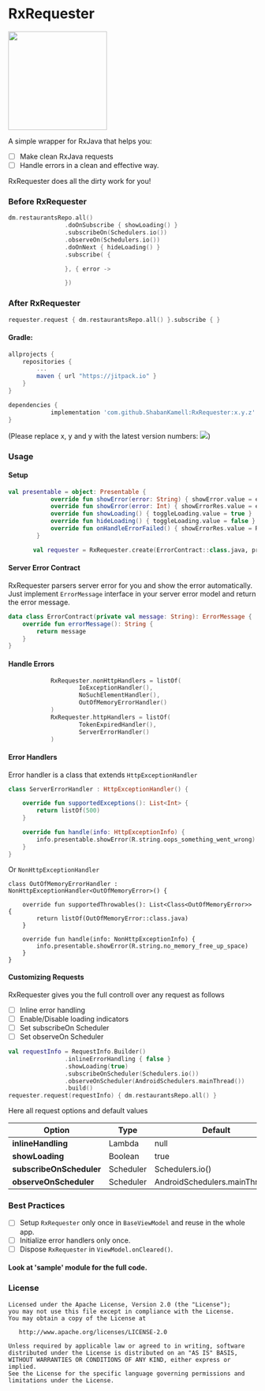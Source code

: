 # RxRequester

<img src="https://github.com/ShabanKamell/RxRequester/blob/master/blob/raw/logo.png" height="200">

A simple wrapper for RxJava that helps you:
- [ ] Make clean RxJava requests
- [ ] Handle errors in a clean and effective way.

RxRequester does all the dirty work for you!

### Before RxRequester

``` kotlin
dm.restaurantsRepo.all()
                .doOnSubscribe { showLoading() }
                .subscribeOn(Schedulers.io())
                .observeOn(Schedulers.io())
                .doOnNext { hideLoading() }
                .subscribe( {

                }, { error ->

                })
```

### After RxRequester

``` kotlin
requester.request { dm.restaurantsRepo.all() }.subscribe { }
```

#### Gradle:
```groovy
allprojects {
    repositories {
        ...
        maven { url "https://jitpack.io" }
    }
}

dependencies {
	        implementation 'com.github.ShabanKamell:RxRequester:x.y.z'
}

```
(Please replace x, y and y with the latest version numbers:  [![](https://jitpack.io/v/ShabanKamell/RxRequester.svg)](https://jitpack.io/#ShabanKamell/RxRequester))

### Usage
#### Setup

``` kotlin
val presentable = object: Presentable {
            override fun showError(error: String) { showError.value = error }
            override fun showError(error: Int) { showErrorRes.value = error }
            override fun showLoading() { toggleLoading.value = true }
            override fun hideLoading() { toggleLoading.value = false }
            override fun onHandleErrorFailed() { showErrorRes.value = R.string.oops_something_went_wrong }
        }

       val requester = RxRequester.create(ErrorContract::class.java, presentable)
```

#### Server Error Contract
RxRequester parsers server error for you and show the error automatically. Just implement `ErrorMessage`
interface in your server error model and return the error message.

``` kotlin
data class ErrorContract(private val message: String): ErrorMessage {
    override fun errorMessage(): String {
        return message
    }
}
```

#### Handle Errors
```kotlin
            RxRequester.nonHttpHandlers = listOf(
                    IoExceptionHandler(),
                    NoSuchElementHandler(),
                    OutOfMemoryErrorHandler()
            )
            RxRequester.httpHandlers = listOf(
                    TokenExpiredHandler(),
                    ServerErrorHandler()
            )
```

#### Error Handlers
Error handler is a class that extends
`HttpExceptionHandler`
``` kotlin
class ServerErrorHandler : HttpExceptionHandler() {

    override fun supportedExceptions(): List<Int> {
        return listOf(500)
    }

    override fun handle(info: HttpExceptionInfo) {
        info.presentable.showError(R.string.oops_something_went_wrong)
    }
}
```

Or `NonHttpExceptionHandler`
``` kotin
class OutOfMemoryErrorHandler : NonHttpExceptionHandler<OutOfMemoryError>() {

    override fun supportedThrowables(): List<Class<OutOfMemoryError>> {
        return listOf(OutOfMemoryError::class.java)
    }

    override fun handle(info: NonHttpExceptionInfo) {
        info.presentable.showError(R.string.no_memory_free_up_space)
    }
}
```

#### Customizing Requests
RxRequester gives you the full controll over any request as follows
- [ ] Inline error handling
- [ ] Enable/Disable loading indicators
- [ ] Set subscribeOn Scheduler
- [ ] Set observeOn Scheduler

``` kotlin
val requestInfo = RequestInfo.Builder()
                .inlineErrorHandling { false }
                .showLoading(true)
                .subscribeOnScheduler(Schedulers.io())
                .observeOnScheduler(AndroidSchedulers.mainThread())
                .build()
requester.request(requestInfo) { dm.restaurantsRepo.all() }
```

Here all request options and default values

| **Option** | **Type** | **Default** |
| ------------- | ------------- | ------------- |
| **inlineHandling**           | Lambda       | null |
| **showLoading**              | Boolean      | true |
| **subscribeOnScheduler**     | Scheduler    | Schedulers.io() |
| **observeOnScheduler**       | Scheduler    | AndroidSchedulers.mainThread() |

### Best Practices
- [ ] Setup `RxRequester` only once in `BaseViewModel` and reuse in the whole app.
- [ ] Initialize error handlers only once.
- [ ] Dispose `RxRequester` in `ViewModel.onCleared()`.

#### Look at 'sample' module for the full code.

### License

```
Licensed under the Apache License, Version 2.0 (the "License");
you may not use this file except in compliance with the License.
You may obtain a copy of the License at

   http://www.apache.org/licenses/LICENSE-2.0

Unless required by applicable law or agreed to in writing, software
distributed under the License is distributed on an "AS IS" BASIS,
WITHOUT WARRANTIES OR CONDITIONS OF ANY KIND, either express or implied.
See the License for the specific language governing permissions and
limitations under the License.
```
